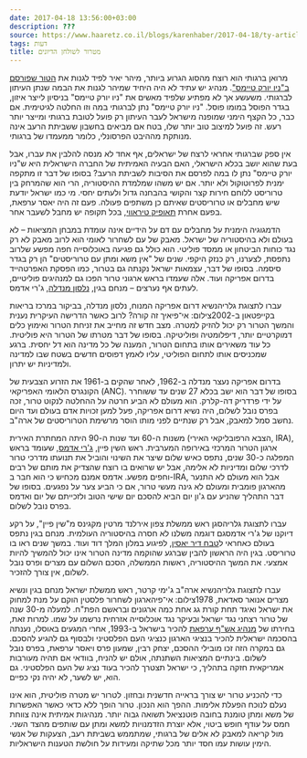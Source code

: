 ```yaml
---
date: 2017-04-18 13:56:00+03:00
description: ???
source: https://www.haaretz.co.il/blogs/karenhaber/2017-04-18/ty-article/0000017f-f8b3-ddde-abff-fcf726ff0000
tags: דעות
title: מטרור לשולחן הדיונים
---
```


מרואן ברגותי הוא רוצח מהסוג הגרוע ביותר, מיהר יאיר לפיד לגנות את [הטור שפורסם ב"ניו יורק טיימס"](/news/politics/2017-04-18/ty-article/0000017f-e6b8-df5f-a17f-fffe41520000). מנהיג יש עתיד לא היה היחיד שמיהר לגנות את הבמה שנתן העיתון לברגותי. משעשע אך לא מפתיע שלפיד מאשים את "ניו יורק טיימס" בניסיון לייצר איזון, בגדר הפוסל במומו פוסל. "ניו יורק טיימס" נתן לברגותי במה וזו החלטה לגיטימית. אם כבר, כל הקצף הימני שמופנה מישראל לעבר העיתון רק פועל לטובת ברגותי ומייצר יותר רעש. זה פועל למיצוב טוב יותר שלו, בטח אם מביאים בחשבון ששביתת הרעב אינה מנותקת מההיבט הפרסונלי, כלומר ממעמדו של ברגותי. 

אין ספק שברגותי אחראי לרצח של ישראלים, אף אחד לא מנסה להלבין את עברו, אבל בעת שהוא יושב בכלא הישראלי, האם הבעיה האמיתית של החברה הישראלית היא ש"ניו יורק טיימס" נתן לו במה לפרסם את הסיבות לשביתת הרעב? בסופו של דבר זו מתקפה ימנית לפרוטוקול ולא יותר. אם יש משהו שמלמדת ההיסטוריה, הרי הוא שהמרחק בין טרוריסט ללוחם חירות קצר והקושי בהבחנה גדול ולעתים יחסי. מי כמו ישראל יודעת שיש מחבלים או טרוריסטים שאיתם כן משתפים פעולה. פעם זה היה יאסר ערפאת, בפעם אחרת [תאופיק טיראווי](/misc/2002-09-29/ty-article/0000017f-f222-d487-abff-f3fe43380000), בכל תקופה יש מחבל לשעבר אחר. 

הדמגוגיה הימנית על מחבלים עם דם על הידיים אינה עומדת במבחן המציאות – לא בעולם ולא בהיסטוריה של ישראל. מאבק של עם לשחרור לאומי הוא לרוב מאבק לא רק נגד כוחות הביטחון או ממסד פוליטי. הוא כולל גם פגיעה באוכלוסייה חפה מפשע שלרוב נתפסת, לצערנו, רק כנזק היקפי. שנים של "אין משא ומתן עם טרוריסטים" הן רק בגדר סיסמה. בסופו של דבר, עצמאות ישראל נקנתה גם בטרור, כמו הפסקת האפרטהייד בדרום אפריקה ועוד. אלה שעמדו בראש ארגוני טרור הפכו גם למנהיגים פוליטיים, לעתים אף נערצים – מנחם בגין, [נלסון מנדלה](/news/world/africa/2013-12-05/ty-article/0000017f-e832-dea7-adff-f9fb068e0000), ג'רי אדמס. 

 עברו לתצוגת גלריהנשיא דרום אפריקה המנוח, נלסון מנדלה, בביקור במרכז בריאות בקייפטאון ב-2002צילום: אי־פיאיך זה קורה? לרוב כאשר הדרישה העיקרית נענית והמשך הטרור רק יכול להזיק למטרה. מצב חדש זה מחייב את זניחת הטרור ואימוץ כלים דמוקרטיים יותר, דיפלומטיה ופוליטיקה. בסופו של דבר מטרתו של הטרור היא פוליטית. כל עוד משאירים אותו בתחום הטרור, המענה של כל מדינה הוא דל יחסית. ברגע שמכניסים אותו לתחום הפוליטי, עליו לאמץ דפוסים חדשים בשטח שבו למדינה ולמדיניות יש יתרון. 

בדרום אפריקה נעצר מנדלה ב-1962, לאחר שהקים ב-1961 את הזרוע הצבעית של הקונגרס הלאומי האפריקאי (ANC). בסופו של דבר הוא ישב בכלא 27 שנים עד ששוחרר על ידי פרדריק דה-קלרק. הוא מעולם לא הביע חרטה על ההחלטה לנקוט טרור, זכה בפרס נובל לשלום, היה נשיא דרום אפריקה, פעל למען זכויות אדם בעולם ועד היום נחשב סמל למאבק, אבל רק שנתיים לפני מותו הוסר מרשימת הטרוריסטים של ארה"ב. 

משנות ה-60 ועד שנות ה-90 היתה המחתרת האירית (הצבא הרפובליקאי האירי, IRA), ארגון הטרור המרכזי באירופה המערבית. ראש השין פיין, [ג'רי אדמס](/news/world/europe/2014-05-06/ty-article/0000017f-ef22-dc28-a17f-ff3704b50000), שעומד בראש המפלגה כ-30 שנים, נתפס כאיש שלום שיצר את השינוי והוביל את תנועתו מדרכי טרור לדרכי שלום ומדיניות לא אלימה, אבל יש שרואים בו רוצח שהצדיק את מותם של רבים וחפים מפשע. אדמס אמנם מכחיש כי הוא חבר ב-IRA, אבל הוא מעולם לא התנער מהארגון פומבית ומעולם לא גינה מעשי טרור, אם כי הביע צער על נפגעים. בסופו של דבר התהליך שהניע עם ג'ון יום הביא להסכם יום שישי הטוב ולזכייתם של יום ואדמס בפרס נובל לשלום. 

 עברו לתצוגת גלריהסגן ראש ממשלת צפון אירלנד מרטין מקגינס מ"שין פיין", על רקע דיוקנו של ג'רי אדמסגם דוגמה משלנו לא חסרה בהיסטוריה העולמית. מנחם בגין נתפס בעולם כאחראי ל[טבח דיר יאסין](/news/politics/2011-06-20/ty-article/0000017f-e029-df7c-a5ff-e27b02960000), לפיגוע במלון המלך דוד ועוד. במשך שנים ראו בו טרוריסט. בגין היה הראשון להבין שברגע שהוקמה מדינה הטרור אינו יכול להמשיך להיות אמצעי. את המשך ההיסטוריה, ראשות הממשלה, הסכם השלום עם מצרים ופרס נובל לשלום, אין צורך להזכיר. 

 עברו לתצוגת גלריהנשיא ארה"ב ג'ימי קרטר, ראש ממשלת ישראל מנחם בגין ונשיא מצרים אנואר סאדאת, 1978צילום: אי־פיהארגון לשחרור פלסטין הוקם על מנת למחוק את ישראל ואיגד תחת קורת גג אחת כמה ארגונים ובראשם הפת"ח. למעלה מ-30 שנה של טרור רצחני נגד ישראל ובעיקר נגד אוכלוסייה אזרחית נרשמו על שמו. למרות זאת, בחירתו של [מנהיג אש"ף ערפאת](/literature/study/2016-11-08/ty-article/.premium/0000017f-db70-d856-a37f-fff068a30000) להכיר בישראל ב-1993, אחרי המגעים באוסלו, נענתה בהסכמה ישראלית להכיר בנציגי הארגון כנציגי העם הפלסטיני ולבסוף גם להגיע להסכם. גם במקרה הזה זכו מובילי ההסכם, יצחק רבין, שמעון פרס ויאסר ערפאת, בפרס נובל לשלום. בינתיים המציאות השתנתה, אולם יש להניח, בוודאי אם תהיה מעורבות אמריקאית חזקה בתהליך, כי ישראל תצטרך להכיר בעוד נציג של העם הפלסטיני. גם הוא, יש לשער, לא יהיה נקי כפיים. 

כדי להכניע טרור יש צורך בראייה חדשנית ובחזון. לטרור יש מטרה פוליטית, הוא אינו נעלם לנוכח הפעלת אלימות. ההפך הוא הנכון. טרור הופך ללא כדאי כאשר האפשרות של משא ומתן טומנת בחובה פוטנציאל תשואה גבוה יותר. מנהיגות אמיתית אינה צווחת חמס על עודף חופש ביטוי, אלא יוצרת הזדמנויות למשא ומתן עם שותפים מהצד השני. מול קריאה למאבק לא אלים של ברגותי, שמתממש בשביתת רעב, הצעקות של אנשי הימין עושות עמו חסד יותר מכל שתיקה ומעידות על חולשת הטענות הישראליות.